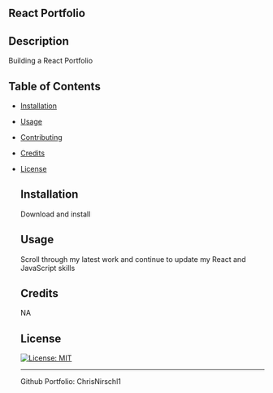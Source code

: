 
## React Portfolio


 ## Description
 
 Building a React Portfolio
   
 ## Table of Contents
 * [Installation](#installation)
 * [Usage](#usage)
 * [Contributing](#contributing)
 * [Credits](#credits)
 * [License](#license)
 


   ## Installation
   Download and install
    
   ## Usage

   Scroll through my latest work and continue to update my React and JavaScript skills


    
       
   ## Credits
   NA
    
   ## License

   [![License: MIT](https://img.shields.io/badge/License-MIT-yellow.svg)](https://opensource.org/licenses/MIT)
    
   ---

   Github Portfolio: ChrisNirschl1
